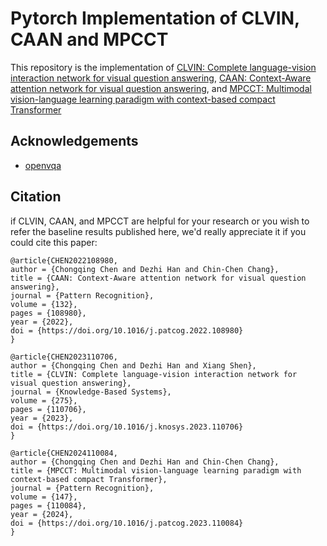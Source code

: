 # Pytorch Implementation of CLVIN, CAAN and MPCCT
This repository is the implementation of [CLVIN: Complete language-vision interaction network for visual question answering](https://doi.org/10.1016/j.knosys.2023.110706), [CAAN: Context-Aware attention network for visual question answering](https://doi.org/10.1016/j.patcog.2022.108980), and [MPCCT: Multimodal vision-language learning paradigm with context-based compact Transformer](https://doi.org/10.1016/j.patcog.2023.110084)

## Acknowledgements
- [openvqa](https://github.com/MILVLG/openvqa)

## Citation
if CLVIN, CAAN, and MPCCT are helpful for your research or you wish to refer the baseline results published here, we'd really appreciate it if you could cite this paper:
```
@article{CHEN2022108980,
author = {Chongqing Chen and Dezhi Han and Chin-Chen Chang},
title = {CAAN: Context-Aware attention network for visual question answering},
journal = {Pattern Recognition},
volume = {132},
pages = {108980},
year = {2022},
doi = {https://doi.org/10.1016/j.patcog.2022.108980}
}
```
```
@article{CHEN2023110706,
author = {Chongqing Chen and Dezhi Han and Xiang Shen},
title = {CLVIN: Complete language-vision interaction network for visual question answering},
journal = {Knowledge-Based Systems},
volume = {275},
pages = {110706},
year = {2023},
doi = {https://doi.org/10.1016/j.knosys.2023.110706}
}
```
```
@article{CHEN2024110084,
author = {Chongqing Chen and Dezhi Han and Chin-Chen Chang},
title = {MPCCT: Multimodal vision-language learning paradigm with context-based compact Transformer},
journal = {Pattern Recognition},
volume = {147},
pages = {110084},
year = {2024},
doi = {https://doi.org/10.1016/j.patcog.2023.110084}
}
```
